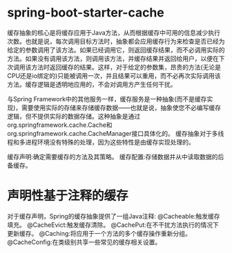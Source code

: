 # spring-boot-starter-cache
缓存抽象的核心是将缓存应用于Java方法，从而根据缓存中可用的信息减少执行次数。也就是说，每次调用目标方法时，抽象都会应用缓存行为来检查是否已经为给定的参数调用了该方法。如果已经调用它，则返回缓存结果，而不必调用实际的方法。如果没有调用该方法，则调用该方法，并缓存结果并返回给用户，以便在下次调用该方法时返回缓存的结果。这样，对于给定的参数集，昂贵的方法(无论是CPU还是io绑定的)只能被调用一次，并且结果可以重用，而不必再次实际调用该方法。缓存逻辑是透明地应用的，不会对调用方产生任何干扰。

与Spring Framework中的其他服务一样，缓存服务是一种抽象(而不是缓存实现)，需要使用实际的存储来存储缓存数据——也就是说，抽象使您不必编写缓存逻辑，但不提供实际的数据存储。这种抽象是通过org.springframework.cache.Cache和org.springframework.cache.CacheManager接口具体化的。
缓存抽象对于多线程和多进程环境没有特殊的处理，因为这些特性是由缓存实现处理的。

缓存声明:确定需要缓存的方法及其策略。 
缓存配置:存储数据并从中读取数据的后备缓存。

# 声明性基于注释的缓存 
对于缓存声明，Spring的缓存抽象提供了一组Java注释: 
@Cacheable:触发缓存填充。 
@CacheEvict:触发缓存清除。 
@CachePut:在不干扰方法执行的情况下更新缓存。 
@Caching:将应用于一个方法的多个缓存操作重新分组。 
@CacheConfig:在类级别共享一些常见的缓存相关设置。